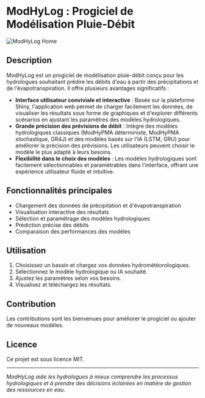 # ModHyLog : Progiciel de Modélisation Pluie-Débit

![ModHyLog Home](hymola_home.png)

## Description

ModHyLog est un progiciel de modélisation pluie-débit conçu pour les hydrologues souhaitant prédire les débits d'eau à partir des précipitations et de l'évapotranspiration. Il offre plusieurs avantages significatifs :

- **Interface utilisateur conviviale et interactive** : Basée sur la plateforme Shiny, l'application web permet de charger facilement les données, de visualiser les résultats sous forme de graphiques et d'explorer différents scénarios en ajustant les paramètres des modèles hydrologiques.
- **Grande précision des prévisions de débit** : Intègre des modèles hydrologiques classiques (ModHyPMA déterministe, ModHyPMA stochastique, GR4J) et des modèles basés sur l'IA (LSTM, GRU) pour améliorer la précision des prévisions. Les utilisateurs peuvent choisir le modèle le plus adapté à leurs besoins.
- **Flexibilité dans le choix des modèles** : Les modèles hydrologiques sont facilement sélectionnables et paramétrables dans l'interface, offrant une expérience utilisateur fluide et intuitive.

## Fonctionnalités principales
- Chargement des données de précipitation et d'évapotranspiration
- Visualisation interactive des résultats
- Sélection et paramétrage des modèles hydrologiques
- Prédiction précise des débits
- Comparaison des performances des modèles

## Utilisation
1. Choisissez un bassin et chargez vos données hydrométéorologiques.
2. Sélectionnez le modèle hydrologique ou IA souhaité.
3. Ajustez les paramètres selon vos besoins.
4. Visualisez et téléchargez les résultats.

## Contribution
Les contributions sont les bienvenues pour améliorer le progiciel ou ajouter de nouveaux modèles.

## Licence
Ce projet est sous licence MIT.

---

*ModHyLog aide les hydrologues à mieux comprendre les processus hydrologiques et à prendre des décisions éclairées en matière de gestion des ressources en eau.*
